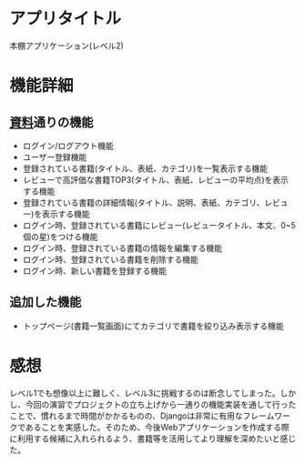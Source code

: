 # アプリタイトル
本棚アプリケーション(レベル2)

# 機能詳細
## [資料](https://sweet-art-a0b.notion.site/1827e0ddd07d805eb416ed448f73ef2f)通りの機能
- ログイン/ログアウト機能
- ユーザー登録機能
- 登録されている書籍(タイトル、表紙、カテゴリ)を一覧表示する機能
- レビューで高評価な書籍TOP3(タイトル、表紙、レビューの平均点)を表示する機能
- 登録されている書籍の詳細情報(タイトル、説明、表紙、カテゴリ、レビュー)を表示する機能
- ログイン時、登録されている書籍にレビュー(レビュータイトル、本文、0~5個の星)をつける機能
- ログイン時、登録されている書籍の情報を編集する機能
- ログイン時、登録されている書籍を削除する機能
- ログイン時、新しい書籍を登録する機能

## 追加した機能
- トップページ(書籍一覧画面)にてカテゴリで書籍を絞り込み表示する機能

# 感想
レベル1でも想像以上に難しく、レベル3に挑戦するのは断念してしまった。しかし、今回の演習でプロジェクトの立ち上げから一通りの機能実装を通して行ったことで、慣れるまで時間がかかるものの、Djangoは非常に有用なフレームワークであることを実感した。そのため、今後Webアプリケーションを作成する際に利用する候補に入れられるよう、書籍等を活用してより理解を深めたいと感じた。